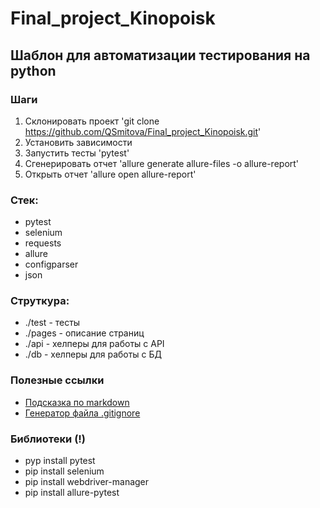 # Final_project_Kinopoisk

## Шаблон для автоматизации тестирования на python

### Шаги
1. Склонировать проект 'git clone https://github.com/QSmitova/Final_project_Kinopoisk.git'
2. Установить зависимости
3. Запустить тесты 'pytest'
4. Сгенерировать отчет 'allure generate allure-files -o allure-report'
5. Открыть отчет 'allure open allure-report'

### Стек:
- pytest
- selenium
- requests
- allure
- configparser
- json

### Струткура:
- ./test - тесты
- ./pages - описание страниц
- ./api - хелперы для работы с API
- ./db - хелперы для работы с БД

### Полезные ссылки
- [Подсказка по markdown](https://www.markdownguide.org/basic-syntax/)
- [Генератор файла .gitignore](https://www.toptal.com/developers/gitignore/)

### Библиотеки (!)
- pyp install pytest
- pip install selenium
- pip install webdriver-manager
- pip install allure-pytest